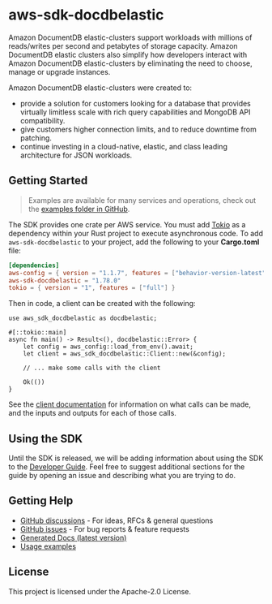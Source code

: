 # aws-sdk-docdbelastic

Amazon DocumentDB elastic-clusters support workloads with millions of reads/writes per second and petabytes of storage capacity. Amazon DocumentDB elastic clusters also simplify how developers interact with Amazon DocumentDB elastic-clusters by eliminating the need to choose, manage or upgrade instances.

Amazon DocumentDB elastic-clusters were created to:
  - provide a solution for customers looking for a database that provides virtually limitless scale with rich query capabilities and MongoDB API compatibility.
  - give customers higher connection limits, and to reduce downtime from patching.
  - continue investing in a cloud-native, elastic, and class leading architecture for JSON workloads.

## Getting Started

> Examples are available for many services and operations, check out the
> [examples folder in GitHub](https://github.com/awslabs/aws-sdk-rust/tree/main/examples).

The SDK provides one crate per AWS service. You must add [Tokio](https://crates.io/crates/tokio)
as a dependency within your Rust project to execute asynchronous code. To add `aws-sdk-docdbelastic` to
your project, add the following to your **Cargo.toml** file:

```toml
[dependencies]
aws-config = { version = "1.1.7", features = ["behavior-version-latest"] }
aws-sdk-docdbelastic = "1.78.0"
tokio = { version = "1", features = ["full"] }
```

Then in code, a client can be created with the following:

```rust,no_run
use aws_sdk_docdbelastic as docdbelastic;

#[::tokio::main]
async fn main() -> Result<(), docdbelastic::Error> {
    let config = aws_config::load_from_env().await;
    let client = aws_sdk_docdbelastic::Client::new(&config);

    // ... make some calls with the client

    Ok(())
}
```

See the [client documentation](https://docs.rs/aws-sdk-docdbelastic/latest/aws_sdk_docdbelastic/client/struct.Client.html)
for information on what calls can be made, and the inputs and outputs for each of those calls.

## Using the SDK

Until the SDK is released, we will be adding information about using the SDK to the
[Developer Guide](https://docs.aws.amazon.com/sdk-for-rust/latest/dg/welcome.html). Feel free to suggest
additional sections for the guide by opening an issue and describing what you are trying to do.

## Getting Help

* [GitHub discussions](https://github.com/awslabs/aws-sdk-rust/discussions) - For ideas, RFCs & general questions
* [GitHub issues](https://github.com/awslabs/aws-sdk-rust/issues/new/choose) - For bug reports & feature requests
* [Generated Docs (latest version)](https://awslabs.github.io/aws-sdk-rust/)
* [Usage examples](https://github.com/awslabs/aws-sdk-rust/tree/main/examples)

## License

This project is licensed under the Apache-2.0 License.

